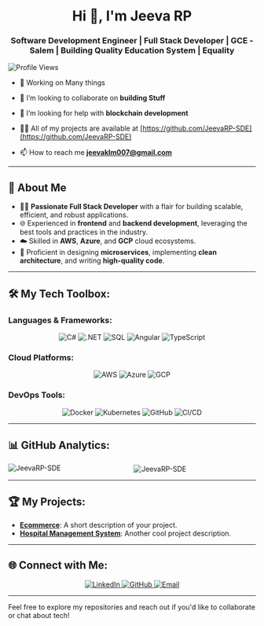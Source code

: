 <h1 align="center">Hi 👋, I'm Jeeva RP</h1>
<h3 align="center">Software Development Engineer | Full Stack Developer | GCE - Salem  | Building Quality Education System | Equality </h3>

![Profile Views](https://komarev.com/ghpvc/?username=JeevaRP-SDE&color=green)


- 🔭 Working on Many things

- 👯 I’m looking to collaborate on **building Stuff**

- 🤝 I’m looking for help with **blockchain development**

- 👨‍💻 All of my projects are available at [https://github.com/JeevaRP-SDE](https://github.com/JeevaRP-SDE)

- 📫 How to reach me **jeevaklm007@gmail.com**
---

## 🌟 About Me

- 👨‍💻 **Passionate  Full Stack Developer** with a flair for building scalable, efficient, and robust applications.
- 🌐 Experienced in **frontend** and **backend development**, leveraging the best tools and practices in the industry.
- ☁️ Skilled in **AWS**, **Azure**, and **GCP** cloud ecosystems.
- 🔧 Proficient in designing **microservices**, implementing **clean architecture**, and writing **high-quality code**.

---

## 🛠️ My Tech Toolbox:

### **Languages & Frameworks:**
<div align="center">
  <img src="https://img.shields.io/badge/C%23-%23E34F26.svg?style=for-the-badge&logo=c-sharp&logoColor=white" alt="C#"/>
  <img src="https://img.shields.io/badge/.NET-%23512BD4.svg?style=for-the-badge&logo=dotnet&logoColor=white" alt=".NET"/>
  <img src="https://img.shields.io/badge/SQL-%2300f.svg?style=for-the-badge&logo=sql&logoColor=white" alt="SQL"/>
  <img src="https://img.shields.io/badge/Angular-%23DD0031.svg?style=for-the-badge&logo=angular&logoColor=white" alt="Angular"/>
  <img src="https://img.shields.io/badge/TypeScript-%23007ACC.svg?style=for-the-badge&logo=typescript&logoColor=white" alt="TypeScript"/>
</div>

### **Cloud Platforms:**
<div align="center">
  <img src="https://img.shields.io/badge/AWS-%23FF9900.svg?style=for-the-badge&logo=amazon-aws&logoColor=white" alt="AWS"/>
  <img src="https://img.shields.io/badge/Azure-%230072C6.svg?style=for-the-badge&logo=microsoft-azure&logoColor=white" alt="Azure"/>
  <img src="https://img.shields.io/badge/GCP-%234285F4.svg?style=for-the-badge&logo=google-cloud&logoColor=white" alt="GCP"/>
</div>

### **DevOps Tools:**
<div align="center">
  <img src="https://img.shields.io/badge/Docker-%232496ED.svg?style=for-the-badge&logo=docker&logoColor=white" alt="Docker"/>
  <img src="https://img.shields.io/badge/Kubernetes-%23326CE5.svg?style=for-the-badge&logo=kubernetes&logoColor=white" alt="Kubernetes"/>
  <img src="https://img.shields.io/badge/GitHub-%23181717.svg?style=for-the-badge&logo=github&logoColor=white" alt="GitHub"/>
  <img src="https://img.shields.io/badge/CI/CD-%23121011.svg?style=for-the-badge&logo=github-actions&logoColor=white" alt="CI/CD"/>
</div>

---



## 📊 GitHub Analytics:

<div align="center">
  <p><img align="left" src="https://github-readme-stats.vercel.app/api/top-langs?username=JeevaRP-SDE&show_icons=true&locale=en&layout=compact" alt="JeevaRP-SDE" /></p>

<p>&nbsp;<img align="center" src="https://github-readme-stats.vercel.app/api?username=JeevaRP-SDE&show_icons=true&locale=en" alt="JeevaRP-SDE" /></p>
</div>

---

## 🏆 My Projects:

- **[Ecommerce](#)**: A short description of your project.
- **[Hospital Management System](#)**: Another cool project description.

---

## 🌐 Connect with Me:

<div align="center">
  <a href="https://www.linkedin.com/in/jeeva-r-p-/">
    <img src="https://img.shields.io/badge/LinkedIn-%230077B5.svg?style=for-the-badge&logo=linkedin&logoColor=white" alt="LinkedIn"/>
  </a>
  <a href="https://github.com/JeevaRP-SDE/">
    <img src="https://img.shields.io/badge/GitHub-%23181717.svg?style=for-the-badge&logo=github&logoColor=white" alt="GitHub"/>
  </a>
  <a href="jeevaklm007@gmail.com">
    <img src="https://img.shields.io/badge/Email-D14836.svg?style=for-the-badge&logo=gmail&logoColor=white" alt="Email"/>
  </a>
</div>

---

Feel free to explore my repositories and reach out if you'd like to collaborate or chat about tech!
